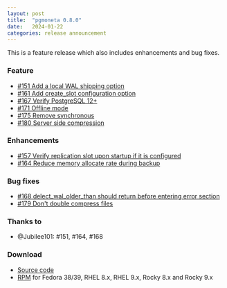 ```yaml
---
layout: post
title:  "pgmoneta 0.8.0"
date:   2024-01-22
categories: release announcement
---
```


This is a feature release which also includes enhancements and bug fixes.

### Feature

* [#151 Add a local WAL shipping option](https://github.com/pgmoneta/pgmoneta/issues/151)
* [#161 Add create_slot configuration option](https://github.com/pgmoneta/pgmoneta/issues/161)
* [#167 Verify PostgreSQL 12+](https://github.com/pgmoneta/pgmoneta/issues/167)
* [#171 Offline mode](https://github.com/pgmoneta/pgmoneta/issues/171)
* [#175 Remove synchronous](https://github.com/pgmoneta/pgmoneta/issues/175)
* [#180 Server side compression](https://github.com/pgmoneta/pgmoneta/issues/180)

### Enhancements

* [#157 Verify replication slot upon startup if it is configured](https://github.com/pgmoneta/pgmoneta/issues/157)
* [#164 Reduce memory allocate rate during backup](https://github.com/pgmoneta/pgmoneta/issues/164)

### Bug fixes

* [#168 delect_wal_older_than should return before entering error section](https://github.com/pgmoneta/pgmoneta/issues/168)
* [#179 Don't double compress files](https://github.com/pgmoneta/pgmoneta/issues/179)

### Thanks to

* @Jubilee101: #151, #164, #168

### Download

* [Source code](https://github.com/pgmoneta/pgmoneta/releases/download/0.7.3/pgmoneta-0.7.3.tar.gz)
* [RPM](https://yum.postgresql.org) for Fedora 38/39, RHEL 8.x, RHEL 9.x, Rocky 8.x and Rocky 9.x
